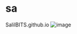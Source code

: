 # sa
SalilBITS.github.io
![image](https://user-images.githubusercontent.com/99122049/153926878-6dbdb571-e4d0-4f95-ba67-14d7adc44e49.jpg)
